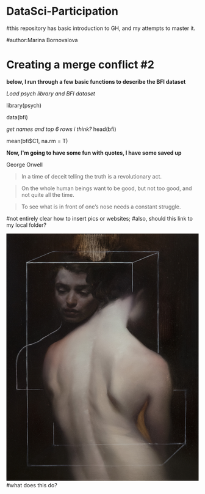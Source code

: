 # DataSci-Participation

#this repository has basic introduction to GH, and my attempts to master it. 

#author:Marina Bornovalova

# Creating a merge conflict #2

**below, I run through a few basic functions to describe the BFI dataset**

*Load psych library and BFI dataset*

library(psych)

data(bfi)

*get names and top 6 rows i think?*
head(bfi)

mean(bfi$C1, na.rm = T)

**Now, I'm going to have some fun with quotes, I have some saved up**

George Orwell

>In a time of deceit telling the truth is a revolutionary act.

>On the whole human beings want to be good, 
>but not too good, and not quite all the time.

>To see what is in front of one’s nose needs a constant struggle.

#not entirely clear how to insert pics or websites; 
#also, should this link to my local folder? 

![Painting](Painting.jpg)
#what does this do?

<!-- Format: ![Alt Text](url) -->

